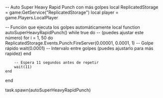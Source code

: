 -- Auto Super Heavy Rapid Punch con más golpes
local ReplicatedStorage = game:GetService("ReplicatedStorage")
local player = game.Players.LocalPlayer

-- Función que ejecuta los golpes automáticamente
local function autoSuperHeavyRapidPunch()
    while true do
        --   (puedes ajustar este número)
        for i = 1, 50 do
            ReplicatedStorage.Events.Punch:FireServer(0.00001, 0.0001, 1) -- Golpe rápido
            wait(0.0001) -- Intervalo entre golpes (puedes ajustarlo para más rapidez)
        end

        -- Espera 11 segundos antes de repetir
        wait(11)
    end
end


task.spawn(autoSuperHeavyRapidPunch)
